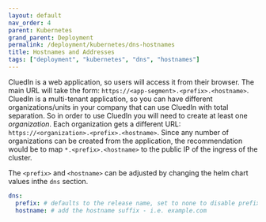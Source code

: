 ```yaml
---
layout: default
nav_order: 4
parent: Kubernetes
grand_parent: Deployment
permalink: /deployment/kubernetes/dns-hostnames
title: Hostnames and Addresses
tags: ["deployment", "kubernetes", "dns", "hostnames"]
---
```


CluedIn is a web application, so users will access it from their browser. The main URL will take the form: 
 `https://<app-segment>.<prefix>.<hostname>`. 
 CluedIn is a multi-tenant application, so you can have different organizations/units in your company that can use CluedIn with total separation. So in order to use CluedIn you will need to create at least one *organization*. Each organization gets a different URL: `https://<organization>.<prefix>.<hostname>`. Since any number of organizations can be created from the application, the recommendation would be to map `*.<prefix>.<hostname>` to the public IP of the ingress of the cluster.

The `<prefix>` and `<hostname>` can be adjusted by changing the helm chart values inthe `dns` section.

```yaml
dns:
  prefix: # defaults to the release name, set to none to disable prefixes.
  hostname: # add the hostname suffix - i.e. example.com
```